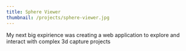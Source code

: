 ```yaml
---
title: Sphere Viewer
thumbnail: /projects/sphere-viewer.jpg
---
```

My next big expirience was creating a web application to explore and interact with complex 3d capture projects